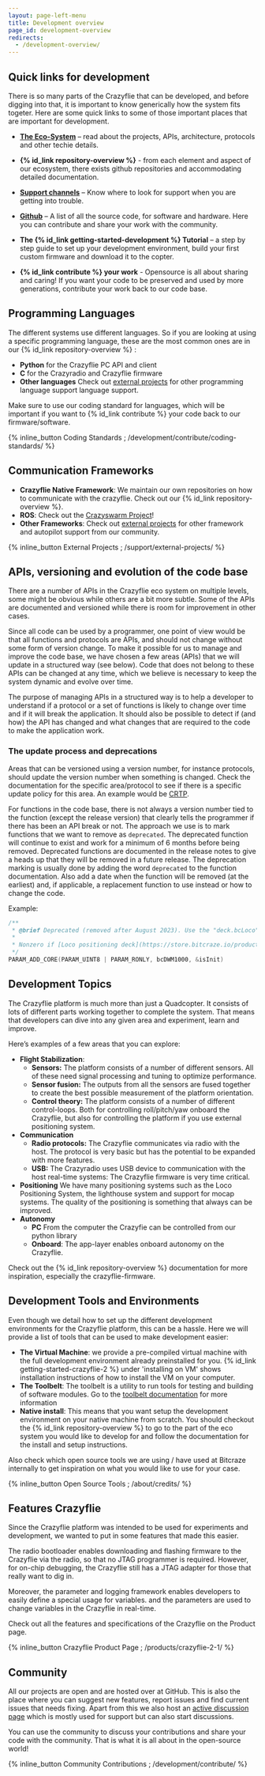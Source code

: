 ```yaml
---
layout: page-left-menu
title: Development overview
page_id: development-overview
redirects:
  - /development-overview/
---
```


## Quick links for development

There is so many parts of the Crazyflie that can be developed, and before digging into that, it is important to know generically how the system fits togeter. Here are some quick links to some of those important places that are important for development.

* **[The Eco-System](/documentation/system/)** – read about the projects, APIs, architecture, protocols and other techie details.

* **{% id_link repository-overview %}** - from each element and aspect of our ecosystem, there exists github repositories and accommodating detailed documentation.

* **[Support channels](/support/getting-help/)** – Know where to look for support when you are getting into trouble.

* **[Github](https://github.com/bitcraze)** – A list of all the source code, for software and hardware. Here you can contribute and share your work with the community.

* **The {% id_link getting-started-development %} Tutorial** – a step by step guide to set up your development environment, build your first custom firmware and download it to the copter.

* **{% id_link contribute %} your work** - Opensource is all about sharing and caring! If you want your code to be preserved and used by more generations, contribute your work back to our code base.


## Programming Languages


The different systems use different languages. So if you are looking at using a
specific programming language, these are the most common ones are in our {% id_link repository-overview %} :

* **Python** for the Crazyflie PC API and client
* **C** for the Crazyradio and Crazyflie firmware
* **Other languages** Check out [external projects](/support/external-projects/#connectivity-libraries) for other programming language support language support.

Make sure to use our coding standard for languages, which will be important if you want to {% id_link contribute %} your code back to our firmware/software.

 {% inline_button Coding Standards ; /development/contribute/coding-standards/ %}




## Communication Frameworks
* **Crazyflie Native Framework**: We maintain our own repositories on how to communicate with the crazyflie. Check out our {% id_link repository-overview %}.
* **ROS**: Check out the [Crazyswarm Project](https://crazyswarm.readthedocs.io/en/latest/)!
* **Other Frameworks**: Check out [external projects](/support/external-projects/#connectivity-libraries) for other framework and autopilot support from our community.

 {% inline_button External Projects ; /support/external-projects/ %}


## APIs, versioning and evolution of the code base

There are a number of APIs in the Crazyflie eco system on multiple levels, some might be obvious while others are a bit
more subtle. Some of the APIs are documented and versioned while there is room for improvement in other cases.

Since all code can be used by a programmer, one point of view would be that all functions and protocols are APIs, and
should not change without some form of version change. To make it possible for us to manage and improve the code base, we have
chosen a few areas (APIs) that we will update in a structured way
(see below). Code that does not belong to these APIs can be changed at any time, which we believe is necessary to keep
the system dynamic and evolve over time.

The purpose of managing APIs in a structured way is to help a developer to understand if a protocol or a set of
functions is likely to change over time and if it will break the application. It should also be possible to detect if
(and how) the API has changed and what changes that are required to the code to make the application work.

### The update process and deprecations

Areas that can be versioned using a version number, for instance protocols, should update the version number when
something is changed. Check the documentation for the specific area/protocol to see if there
is a specific update policy for this area. An example would be
[CRTP](/documentation/repository/crazyflie-firmware/master/functional-areas/crtp/index.md#protocol-version-and-stability-guarantee).

For functions in the code base, there is not always a version number tied to the function (except the release version) that
clearly tells the programmer if there has been an API break or not. The approach we use is to mark functions that we
want to remove as `deprecated`. The deprecated function will continue to exist and work for a minimum of 6 months before
being removed. Deprecated functions are documented in the release notes to give a heads up that they will be removed in
a future release. The deprecation marking is usually done by adding the word `deprecated` to the function documentation.
Also add a date when the function will be removed (at the earliest) and, if applicable, a replacement function to use
instead or how to change the code.

Example:

``` C
/**
 * @brief Deprecated (removed after August 2023). Use the "deck.bcLoco" parameter instead.
 *
 * Nonzero if [Loco positioning deck](https://store.bitcraze.io/products/loco-positioning-deck) is attached
 */
PARAM_ADD_CORE(PARAM_UINT8 | PARAM_RONLY, bcDWM1000, &isInit)
```


## Development Topics

The Crazyflie platform is much more than just a Quadcopter. It consists of lots
of different parts working together to complete the system. That means that
developers can dive into any given area and experiment, learn and improve.

Here’s examples of a few areas that you can explore:

* **Flight Stabilization**:
  * **Sensors:** The platform consists of a number of different sensors. All of
these need signal processing and tuning to optimize performance.
  * **Sensor fusion:** The outputs from all the sensors are fused together to
create the best possible measurement of the platform orientation.
  * **Control theory:** The platform consists of a number of different
control-loops. Both for controlling roll/pitch/yaw onboard the Crazyflie, but
also for controlling the platform if you use external positioning system.
* **Communication**
  * **Radio protocols:** The Crazyflie communicates via radio with the host. The
protocol is very basic but has the potential to be expanded with more features.
  * **USB:** The Crazyradio uses USB device to communication with the host
real-time systems: The Crazyflie firmware is very time critical.
* **Positioning** We have many positioning systems such as the Loco Positioning System, the lighthouse system and support for mocap systems. The quality of the positioning is something that always can be improved.
* **Autonomy**
  * **PC** From the computer the Crazyfie can be controlled from our python library
  * **Onboard**: The app-layer enables onboard autonomy on the Crazyflie.


Check out the {% id_link repository-overview %} documentation for more inspiration, especially the crazyflie-firmware.


## Development Tools and Environments

Even though we detail how to set up the different development environments for
the Crazyflie platform, this can be a hassle. Here we will provide a list of tools that can be used to make development easier:

* **The Virtual Machine**: we provide a pre-compiled virtual machine with the full development environment already preinstalled for you. {% id_link getting-started-crazyflie-2 %} under 'installing on VM' shows installation instructions of how to install the VM on your computer.
* **The Toolbelt**: The toolbelt is a utility to run tools for testing and building of software modules. Go to the [toolbelt documentation](/documentation/repository/toolbelt/master/) for more information
* **Native install**: This means that you want setup the development environment on your native machine from scratch. You should checkout the  {% id_link repository-overview %} to go to the part of the eco system you would like to develop for and follow the documentation for the install and setup instructions.

Also check which open source tools we are using / have used at Bitcraze internally to get inspiration on what you would like to use for your case.


 {% inline_button Open Source Tools ; /about/credits/ %}

## Features Crazyflie

Since the Crazyflie platform was intended to be used for experiments and
development, we wanted to put in some features that made this easier.

The radio bootloader enables downloading and flashing firmware to the Crazyflie via the radio, so that no JTAG programmer is required. However, for on-chip debugging, the Crazyflie still has a JTAG adapter for those that really want to dig in.

Moreover, the parameter and logging framework enables developers to easily define a special usage for variables. and the parameters are used to change variables in the Crazyflie in real-time.

Check out all the features and specifications of the Crazyflie on the Product page.

 {% inline_button Crazyflie Product Page  ; /products/crazyflie-2-1/ %}

## Community

All our projects are open and are hosted over at GitHub. This is also the place
where you can suggest new features, report issues and find current issues that
needs fixing. Apart from this we also host an [active discussion page](https://discussions.bitcraze.io/) which is mostly used for support but can also start discussions.

You can use the community to discuss your contributions and share your code with the community. That is what it is all about in the open-source world!

 {% inline_button Community Contributions ; /development/contribute/ %}
